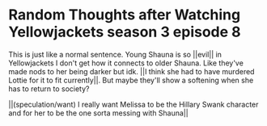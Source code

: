 # Random Thoughts after Watching Yellowjackets season 3 episode 8

This is just like a normal sentence. Young Shauna is so ||evil|| in Yellowjackets I don't get how it connects to older Shauna. Like they've made nods to her being darker but idk. ||I think she
had to have murdered Lottie for it to fit currently||. But maybe they'll show a softening
when she has to return to society?

||(speculation/want) I really want Melissa to be the Hillary Swank character and for her to be the one sorta messing with Shauna||
